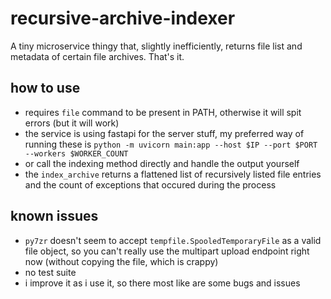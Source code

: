 # recursive-archive-indexer

A tiny microservice thingy that, slightly inefficiently, returns file list and metadata of certain file archives. That's it.

## how to use
- requires `file` command to be present in PATH, otherwise it will spit errors (but it will work)
- the service is using fastapi for the server stuff, my preferred way of running these is `python -m uvicorn main:app --host $IP --port $PORT --workers $WORKER_COUNT`
- or call the indexing method directly and handle the output yourself
- the `index_archive` returns a flattened list of recursively listed file entries and the count of exceptions that occured during the process

## known issues
- `py7zr` doesn't seem to accept `tempfile.SpooledTemporaryFile` as a valid file object, so you can't really use the multipart upload endpoint right now (without copying the file, which is crappy)
- no test suite
- i improve it as i use it, so there most like are some bugs and issues
